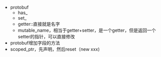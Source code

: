 - protobuf
  - has_
  - set_
  - getter::直接就是名字
  - mutable_name，相当于getter+setter，是一个getter，但是返回一个setter的指针，可以直接修改
- protobuf增加字段的方法
- scoped_ptr，先声明，然后reset（new xxx)